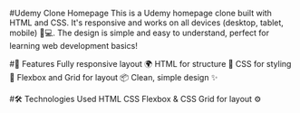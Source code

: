 #Udemy Clone Homepage
This is a Udemy homepage clone built with HTML and CSS. It's responsive and works on all devices (desktop, tablet, mobile) 📱💻. The design is simple and easy to understand, perfect for learning web development basics!

#🌟 Features
Fully responsive layout 🌍
HTML for structure 📄
CSS for styling 🎨
Flexbox and Grid for layout 📦
Clean, simple design ✨

#🛠️ Technologies Used
HTML
CSS
Flexbox & CSS Grid for layout ⚙️
